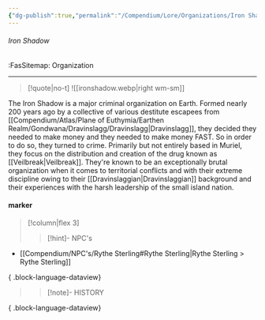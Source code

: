 ```yaml
---
{"dg-publish":true,"permalink":"/Compendium/Lore/Organizations/Iron Shadow/"}
---
```



###### Iron Shadow
<span class="sub2">:FasSitemap: Organization</span>
___

> [!quote|no-t]
>![[ironshadow.webp\|right wm-sm]]

The Iron Shadow is a major criminal organization on Earth. Formed nearly 200 years ago by a collective of various destitute escapees from [[Compendium/Atlas/Plane of Euthymia/Earthen Realm/Gondwana/Dravinslagg/Dravinslagg\|Dravinslagg]], they decided they needed to make money and they needed to make money FAST. So in order to do so, they turned to crime. Primarily but not entirely based in Muriel, they focus on the distribution and creation of the drug known as [[Veilbreak\|Veilbreak]]. They're known to be an exceptionally brutal organization when it comes to territorial conflicts and with their extreme discipline owing to their [[Dravinslaggian\|Dravinslaggian]] background and their experiences with the harsh leadership of the small island nation. 
#### marker
> [!column|flex 3]
>>[!hint]- NPC's
- [[Compendium/NPC's/Rythe Sterling#Rythe Sterling\|Rythe Sterling > Rythe Sterling]]

{ .block-language-dataview}
>>[!note]- HISTORY

{ .block-language-dataview}